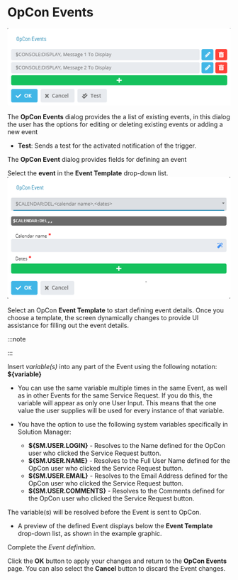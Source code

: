 
# OpCon Events

![OpCon Events](../../../../../../Resources/Images/SM/Library/NotificationTriggers/opcon-events-dialog.png "OpCon Events")

The **OpCon Events** dialog provides the a list of existing events, in this dialog the user has the options for editing or deleting existing events or adding a new event

- **Test**: Sends a test for the activated notification of the
    trigger.



The **OpCon Event** dialog provides fields for defining an event

Select the **event** in the **Event Template** drop-down list.
![OpCon Event](../../../../../../Resources/Images/SM/Library/NotificationTriggers/opcon-event-dialog.png "OpCon Event")

Select an OpCon **Event Template** to start
defining event details. Once you choose a template, the screen
dynamically changes to provide UI assistance for filling out the event
details.

:::note
<!-- The **Event Template** drop-down contains several Administrative Events for advanced operations. For more information on these type of events, refer to [Administrative Events](../../../events/types.md#Administ) in the **OpCon Events** online help. -->
:::

Insert *variable(s)* into any part of the Event using the following
notation: **${variable}**

- You can use the same variable multiple times in the same Event, as
    well as in other Events for the same Service Request. If you do
    this, the variable will appear as only one User Input. This means
    that the one value the user supplies will be used for every instance
    of that variable.

- You have the option to use the following system     variables specifically in Solution Manager:

  - **${SM.USER.LOGIN}** - Resolves to the Name defined for the
        OpCon user who clicked the Service
        Request button.
  - **${SM.USER.NAME}** - Resolves to the Full User Name defined
        for the OpCon user who clicked the
        Service Request button.
  - **${SM.USER.EMAIL}** - Resolves to the Email Address defined
        for the OpCon user who clicked the
        Service Request button.
  - **${SM.USER.COMMENTS}** - Resolves to the Comments defined for
        the OpCon user who clicked the
        Service Request button.

The variable(s) will be resolved before the Event is sent to
OpCon.

- A preview of the defined Event displays below the **Event Template**
    drop-down list, as shown in the example graphic.

Complete the *Event definition*.

Click the **OK** button to apply your changes and return to the
**OpCon Events** page. You can also select the **Cancel**
button to discard the Event changes.


